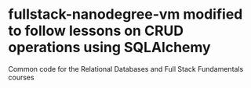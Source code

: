 fullstack-nanodegree-vm
modified to follow lessons on CRUD operations using SQLAlchemy
=============

Common code for the Relational Databases and Full Stack Fundamentals courses
